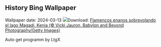 ## History Bing Wallpaper
Wallpaper date: 2024-03-13
![](https://www.bing.com/th?id=OHR.MagadiFlamingos_ES-ES7116146101_UHD.jpg&w=1000)Download: [Flamencos enanos sobrevolando el lago Magadi, Kenia (© Vicki Jauron, Babylon and Beyond Photography/Getty Images)](https://www.bing.com/th?id=OHR.MagadiFlamingos_ES-ES7116146101_UHD.jpg)

Auto get programm by LtgX
